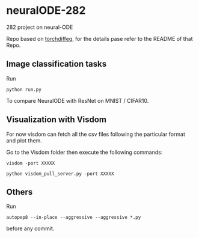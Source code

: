 # neuralODE-282

282 project on neural-ODE

Repo based on [torchdiffeq](https://github.com/rtqichen/torchdiffeq), for the details pase refer to the README of that Repo. 

## Image classification tasks

Run 

```
python run.py
```
To compare NeuralODE with ResNet on MNIST / CIFAR10. 

## Visualization with Visdom

For now visdom can fetch all the csv files following the particular format and plot them.

Go to the Visdom folder then execute the following commands:
```
visdom -port XXXXX

python visdom_pull_server.py -port XXXXX
```

## Others
Run
```
autopep8 --in-place --aggressive --aggressive *.py
```

before any commit.